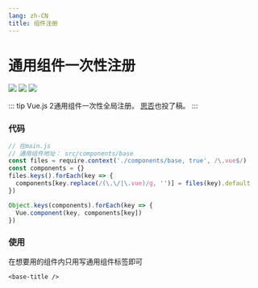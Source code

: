 ```yaml
---
lang: zh-CN
title: 组件注册
---
```


# 通用组件一次性注册

![](https://img.shields.io/badge/-Typescript-9ca3af.svg?logo=typescript&style=popout-square)  ![](https://img.shields.io/badge/-Javascript-9ca3af.svg?logo=javascript&style=popout-square)  ![](https://img.shields.io/badge/-Vue.js-9ca3af.svg?logo=Vue.js&style=popout-square)



::: tip
Vue.js 2通用组件一次性全局注册。 [思否](https://segmentfault.com/a/1190000042275539)也投了稿。
:::



### 代码

```typescript
// 在main.js
// 通用组件地址： src/components/base
const files = require.context('./components/base, true', /\.vue$/)
const components = {}
files.keys().forEach(key => {
  components[key.replace(/(\.\/|\.vue)/g, '')] = files(key).default
})

Object.keys(components).forEach(key => {
  Vue.component(key, components[key])
})

```



### 使用

在想要用的组件内只用写通用组件标签即可

```vue
<base-title />
```

